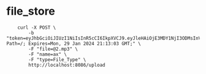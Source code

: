 # file_store



        curl -X POST \
            -b "token=eyJhbGciOiJIUzI1NiIsInR5cCI6IkpXVCJ9.eyJleHAiOjE3MDY1NjI3ODMsInVzZXJuYW1lIjoiYWRtaW4ifQ.HECkBXg41I4iHtKOX7Sa2Y_guD1PT4u7oY5oTow8n_U; Path=/; Expires=Mon, 29 Jan 2024 21:13:03 GMT;" \
            -F "file=@2.mp3" \
            -F "name=ax" \
            -F "type=File_Type" \
            http://localhost:8086/upload